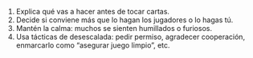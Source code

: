 1. Explica qué vas a hacer antes de tocar cartas.  
2. Decide si conviene más que lo hagan los jugadores o lo hagas tú.  
3. Mantén la calma: muchos se sienten humillados o furiosos.  
4. Usa tácticas de desescalada: pedir permiso, agradecer cooperación, enmarcarlo como “asegurar juego limpio”, etc. 